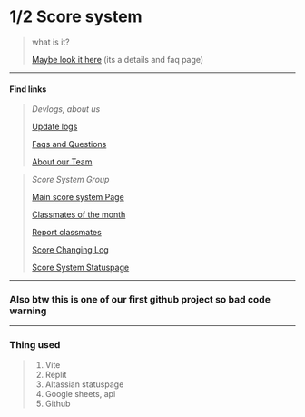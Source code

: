 # 1/2 Score system

>what is it?
>
>[Maybe look it here](https://score.braindeadteam.repl.co/links/detail.html)
>(its a details and faq page)


---

#### Find links

> *Devlogs, about us*
>
> [Update logs](https://score.braindeadteam.repl.co/links/devlogs/updatelogs.html)
> 
> [Faqs and Questions](https://score.braindeadteam.repl.co/links/detail.html)
>
> [About our Team](https://score.braindeadteam.repl.co/links/about.html)

> *Score System Group*
>
> [Main score system Page](https://score.braindeadteam.repl.co)
>
> [Classmates of the month](https://score.braindeadteam.repl.co/links/classmate.html)
>
> [Report classmates](https://score.braindeadteam.repl.co/links/report.html)
>
> [Score Changing Log](https://score.braindeadteam.repl.co/links/scorelog.html)
>
> [Score System Statuspage](https://scoresystem.statuspage.io)

---

### Also btw this is one of our first github project so bad code warning

---

### Thing used

> 1. Vite
> 2. Replit
> 3. Altassian statuspage
> 4. Google sheets, api
> 5. Github